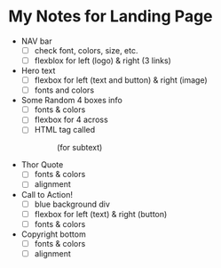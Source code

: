 # My Notes for Landing Page

- NAV bar
  - [ ] check font, colors, size, etc.
  - [ ] flexblox for left (logo) & right (3 links)
- Hero text
  - [ ] flexbox for left (text and button) & right (image)
  - [ ] fonts and colors
- Some Random 4 boxes info
  - [ ] fonts & colors
  - [ ] flexbox for 4 across
  - [ ] HTML tag called <figure> (for subtext)
- Thor Quote
  - [ ] fonts & colors
  - [ ] alignment
- Call to Action!
  - [ ] blue background div
  - [ ] flexbox for left (text) & right (button)
  - [ ] fonts & colors
- Copyright bottom
  - [ ] fonts & colors
  - [ ] alignment